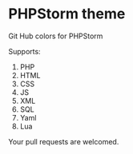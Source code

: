 PHPStorm theme
==============

Git Hub colors for PHPStorm

Supports:

1. PHP
2. HTML
3. CSS
4. JS
5. XML
6. SQL
7. Yaml
8. Lua

Your pull requests are welcomed.